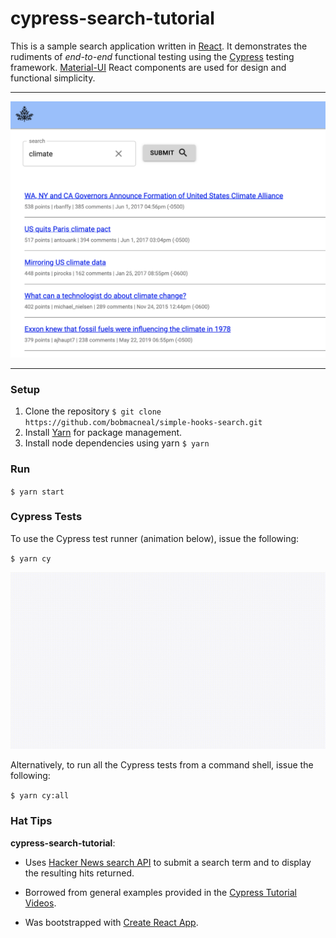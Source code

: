 # cypress-search-tutorial 

This is a sample search application written in [React](https://reactjs.org/). It demonstrates the rudiments 
of _end-to-end_ functional testing using the [Cypress](https://www.cypress.io/) testing framework. 
[Material-UI](https://material-ui.com/) React components are used for design and functional simplicity.

___
![Search components](https://github.com/bobmacneal/cypress-search-tutorial/blob/master/src/images/SearchComponents.png)
___
 
### Setup

1. Clone the repository 
    `$ git clone https://github.com/bobmacneal/simple-hooks-search.git`
2. Install [Yarn](https://yarnpkg.com) for package management. 
3. Install node dependencies using yarn
    `$ yarn`

### Run

`$ yarn start`

### Cypress Tests

To use the Cypress test runner (animation below), issue the following: 

`$ yarn cy`

![video](https://github.com/bobmacneal/cypress-search-tutorial/blob/master/src/images/searchspecjs.gif)

Alternatively, to run all the Cypress tests from a command shell, issue the following:

`$ yarn cy:all`


### Hat Tips

**cypress-search-tutorial**:

- Uses [Hacker News search API](https://hn.algolia.com/api) to submit a search term and to 
display the resulting hits returned.

- Borrowed from general examples provided in the 
[Cypress Tutorial Videos](https://docs.cypress.io/examples/examples/tutorials.html#Test-a-React-Todo-App).

- Was bootstrapped with [Create React App](https://github.com/facebook/create-react-app).

